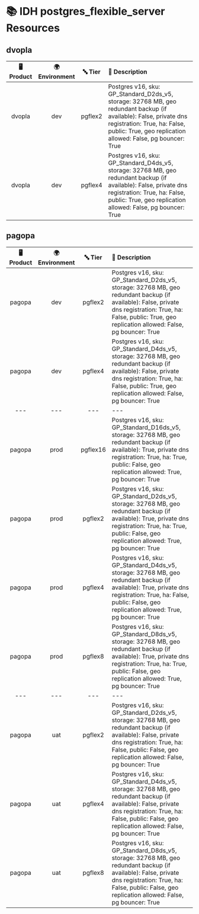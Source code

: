 # 📚 IDH postgres_flexible_server Resources

## dvopla
| 🖥️ Product  | 🌍 Environment | 🔤 Tier | 📝 Description |
|:-------------:|:----------------:|:---------:|:----------------|
| dvopla | dev |  pgflex2 | Postgres v16, sku: GP_Standard_D2ds_v5, storage: 32768 MB, geo redundant backup (if available): False, private dns registration: True, ha: False, public: True, geo replication allowed: False, pg bouncer: True |
| dvopla | dev |  pgflex4 | Postgres v16, sku: GP_Standard_D4ds_v5, storage: 32768 MB, geo redundant backup (if available): False, private dns registration: True, ha: False, public: True, geo replication allowed: False, pg bouncer: True |
## pagopa
| 🖥️ Product  | 🌍 Environment | 🔤 Tier | 📝 Description |
|:-------------:|:----------------:|:---------:|:----------------|
| pagopa | dev |  pgflex2 | Postgres v16, sku: GP_Standard_D2ds_v5, storage: 32768 MB, geo redundant backup (if available): False, private dns registration: True, ha: False, public: True, geo replication allowed: False, pg bouncer: True |
| pagopa | dev |  pgflex4 | Postgres v16, sku: GP_Standard_D4ds_v5, storage: 32768 MB, geo redundant backup (if available): False, private dns registration: True, ha: False, public: True, geo replication allowed: False, pg bouncer: True |
|---|---|---|---|
| pagopa | prod |  pgflex16 | Postgres v16, sku: GP_Standard_D16ds_v5, storage: 32768 MB, geo redundant backup (if available): True, private dns registration: True, ha: True, public: False, geo replication allowed: True, pg bouncer: True |
| pagopa | prod |  pgflex2 | Postgres v16, sku: GP_Standard_D2ds_v5, storage: 32768 MB, geo redundant backup (if available): True, private dns registration: True, ha: True, public: False, geo replication allowed: True, pg bouncer: True |
| pagopa | prod |  pgflex4 | Postgres v16, sku: GP_Standard_D4ds_v5, storage: 32768 MB, geo redundant backup (if available): True, private dns registration: True, ha: False, public: False, geo replication allowed: True, pg bouncer: True |
| pagopa | prod |  pgflex8 | Postgres v16, sku: GP_Standard_D8ds_v5, storage: 32768 MB, geo redundant backup (if available): True, private dns registration: True, ha: True, public: False, geo replication allowed: True, pg bouncer: True |
|---|---|---|---|
| pagopa | uat |  pgflex2 | Postgres v16, sku: GP_Standard_D2ds_v5, storage: 32768 MB, geo redundant backup (if available): False, private dns registration: True, ha: False, public: False, geo replication allowed: False, pg bouncer: True |
| pagopa | uat |  pgflex4 | Postgres v16, sku: GP_Standard_D4ds_v5, storage: 32768 MB, geo redundant backup (if available): False, private dns registration: True, ha: False, public: False, geo replication allowed: False, pg bouncer: True |
| pagopa | uat |  pgflex8 | Postgres v16, sku: GP_Standard_D8ds_v5, storage: 32768 MB, geo redundant backup (if available): False, private dns registration: True, ha: False, public: False, geo replication allowed: False, pg bouncer: True |
